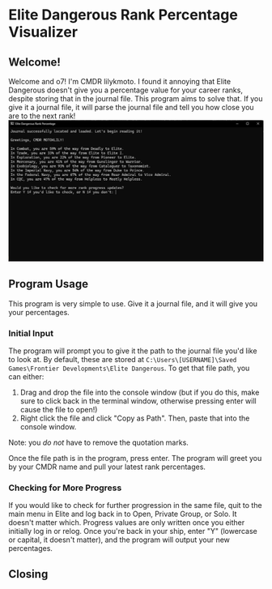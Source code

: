 # Elite Dangerous Rank Percentage Visualizer
## Welcome!
Welcome and o7! I'm CMDR lilykmoto. I found it annoying that Elite Dangerous doesn't give you a percentage value for your career ranks, despite storing that in the journal file. This program aims to solve that. If you give it a journal file, it will parse the journal file and tell you how close you are to the next rank!
![](img/output.png)
## Program Usage
This program is very simple to use. Give it a journal file, and it will give you your percentages.
### Initial Input
The program will prompt you to give it the path to the journal file you'd like to look at. By default, these are stored at `C:\Users\[USERNAME]\Saved Games\Frontier Developments\Elite Dangerous`. To get that file path, you can either:
1. Drag and drop the file into the console window (but if you do this, make sure to click back in the terminal window, otherwise pressing enter will cause the file to open!)
1. Right click the file and click "Copy as Path". Then, paste that into the console window.

Note: you *do not* have to remove the quotation marks.

Once the file path is in the program, press enter. The program will greet you by your CMDR name and pull your latest rank percentages.

### Checking for More Progress
If you would like to check for further progression in the same file, quit to the main menu in Elite and log back in to Open, Private Group, or Solo. It doesn't matter which. Progress values are only written once you either initially log in or relog. Once you're back in your ship, enter "Y" (lowercase or capital, it doesn't matter), and the program will output your new percentages.

## Closing
